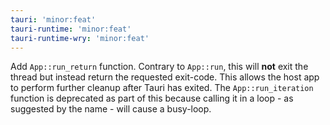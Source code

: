 ```yaml
---
tauri: 'minor:feat'
tauri-runtime: 'minor:feat'
tauri-runtime-wry: 'minor:feat'
---
```


Add `App::run_return` function. Contrary to `App::run`, this will **not** exit the thread but instead return the requested exit-code. This allows the host app to perform further cleanup after Tauri has exited.
The `App::run_iteration` function is deprecated as part of this because calling it in a loop - as suggested by the name - will cause a busy-loop.
